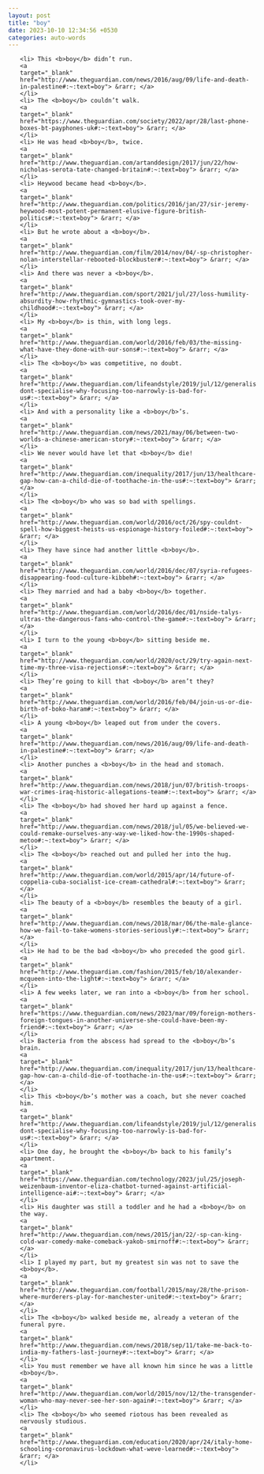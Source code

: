 ```yaml
---
layout: post
title: "boy"
date: 2023-10-10 12:34:56 +0530
categories: auto-words
---
```

<ol>

    <li> This <b>boy</b> didn’t run.
    <a 
    target="_blank" 
    href="http://www.theguardian.com/news/2016/aug/09/life-and-death-in-palestine#:~:text=boy"> &rarr; </a>
    </li>
    <li> The <b>boy</b> couldn’t walk.
    <a 
    target="_blank" 
    href="https://www.theguardian.com/society/2022/apr/28/last-phone-boxes-bt-payphones-uk#:~:text=boy"> &rarr; </a>
    </li>
    <li> He was head <b>boy</b>, twice.
    <a 
    target="_blank" 
    href="http://www.theguardian.com/artanddesign/2017/jun/22/how-nicholas-serota-tate-changed-britain#:~:text=boy"> &rarr; </a>
    </li>
    <li> Heywood became head <b>boy</b>.
    <a 
    target="_blank" 
    href="http://www.theguardian.com/politics/2016/jan/27/sir-jeremy-heywood-most-potent-permanent-elusive-figure-british-politics#:~:text=boy"> &rarr; </a>
    </li>
    <li> But he wrote about a <b>boy</b>.
    <a 
    target="_blank" 
    href="http://www.theguardian.com/film/2014/nov/04/-sp-christopher-nolan-interstellar-rebooted-blockbuster#:~:text=boy"> &rarr; </a>
    </li>
    <li> And there was never a <b>boy</b>.
    <a 
    target="_blank" 
    href="http://www.theguardian.com/sport/2021/jul/27/loss-humility-absurdity-how-rhythmic-gymnastics-took-over-my-childhood#:~:text=boy"> &rarr; </a>
    </li>
    <li> My <b>boy</b> is thin, with long legs.
    <a 
    target="_blank" 
    href="http://www.theguardian.com/world/2016/feb/03/the-missing-what-have-they-done-with-our-sons#:~:text=boy"> &rarr; </a>
    </li>
    <li> The <b>boy</b> was competitive, no doubt.
    <a 
    target="_blank" 
    href="http://www.theguardian.com/lifeandstyle/2019/jul/12/generalise-dont-specialise-why-focusing-too-narrowly-is-bad-for-us#:~:text=boy"> &rarr; </a>
    </li>
    <li> And with a personality like a <b>boy</b>’s.
    <a 
    target="_blank" 
    href="http://www.theguardian.com/news/2021/may/06/between-two-worlds-a-chinese-american-story#:~:text=boy"> &rarr; </a>
    </li>
    <li> We never would have let that <b>boy</b> die!
    <a 
    target="_blank" 
    href="http://www.theguardian.com/inequality/2017/jun/13/healthcare-gap-how-can-a-child-die-of-toothache-in-the-us#:~:text=boy"> &rarr; </a>
    </li>
    <li> The <b>boy</b> who was so bad with spellings.
    <a 
    target="_blank" 
    href="http://www.theguardian.com/world/2016/oct/26/spy-couldnt-spell-how-biggest-heists-us-espionage-history-foiled#:~:text=boy"> &rarr; </a>
    </li>
    <li> They have since had another little <b>boy</b>.
    <a 
    target="_blank" 
    href="http://www.theguardian.com/world/2016/dec/07/syria-refugees-disappearing-food-culture-kibbeh#:~:text=boy"> &rarr; </a>
    </li>
    <li> They married and had a baby <b>boy</b> together.
    <a 
    target="_blank" 
    href="http://www.theguardian.com/world/2016/dec/01/nside-talys-ultras-the-dangerous-fans-who-control-the-game#:~:text=boy"> &rarr; </a>
    </li>
    <li> I turn to the young <b>boy</b> sitting beside me.
    <a 
    target="_blank" 
    href="http://www.theguardian.com/world/2020/oct/29/try-again-next-time-my-three-visa-rejections#:~:text=boy"> &rarr; </a>
    </li>
    <li> They’re going to kill that <b>boy</b> aren’t they?
    <a 
    target="_blank" 
    href="http://www.theguardian.com/world/2016/feb/04/join-us-or-die-birth-of-boko-haram#:~:text=boy"> &rarr; </a>
    </li>
    <li> A young <b>boy</b> leaped out from under the covers.
    <a 
    target="_blank" 
    href="http://www.theguardian.com/news/2016/aug/09/life-and-death-in-palestine#:~:text=boy"> &rarr; </a>
    </li>
    <li> Another punches a <b>boy</b> in the head and stomach.
    <a 
    target="_blank" 
    href="http://www.theguardian.com/news/2018/jun/07/british-troops-war-crimes-iraq-historic-allegations-team#:~:text=boy"> &rarr; </a>
    </li>
    <li> The <b>boy</b> had shoved her hard up against a fence.
    <a 
    target="_blank" 
    href="http://www.theguardian.com/news/2018/jul/05/we-believed-we-could-remake-ourselves-any-way-we-liked-how-the-1990s-shaped-metoo#:~:text=boy"> &rarr; </a>
    </li>
    <li> The <b>boy</b> reached out and pulled her into the hug.
    <a 
    target="_blank" 
    href="http://www.theguardian.com/world/2015/apr/14/future-of-coppelia-cuba-socialist-ice-cream-cathedral#:~:text=boy"> &rarr; </a>
    </li>
    <li> The beauty of a <b>boy</b> resembles the beauty of a girl.
    <a 
    target="_blank" 
    href="http://www.theguardian.com/news/2018/mar/06/the-male-glance-how-we-fail-to-take-womens-stories-seriously#:~:text=boy"> &rarr; </a>
    </li>
    <li> He had to be the bad <b>boy</b> who preceded the good girl.
    <a 
    target="_blank" 
    href="http://www.theguardian.com/fashion/2015/feb/10/alexander-mcqueen-into-the-light#:~:text=boy"> &rarr; </a>
    </li>
    <li> A few weeks later, we ran into a <b>boy</b> from her school.
    <a 
    target="_blank" 
    href="https://www.theguardian.com/news/2023/mar/09/foreign-mothers-foreign-tongues-in-another-universe-she-could-have-been-my-friend#:~:text=boy"> &rarr; </a>
    </li>
    <li> Bacteria from the abscess had spread to the <b>boy</b>’s brain.
    <a 
    target="_blank" 
    href="http://www.theguardian.com/inequality/2017/jun/13/healthcare-gap-how-can-a-child-die-of-toothache-in-the-us#:~:text=boy"> &rarr; </a>
    </li>
    <li> This <b>boy</b>’s mother was a coach, but she never coached him.
    <a 
    target="_blank" 
    href="http://www.theguardian.com/lifeandstyle/2019/jul/12/generalise-dont-specialise-why-focusing-too-narrowly-is-bad-for-us#:~:text=boy"> &rarr; </a>
    </li>
    <li> One day, he brought the <b>boy</b> back to his family’s apartment.
    <a 
    target="_blank" 
    href="https://www.theguardian.com/technology/2023/jul/25/joseph-weizenbaum-inventor-eliza-chatbot-turned-against-artificial-intelligence-ai#:~:text=boy"> &rarr; </a>
    </li>
    <li> His daughter was still a toddler and he had a <b>boy</b> on the way.
    <a 
    target="_blank" 
    href="http://www.theguardian.com/news/2015/jan/22/-sp-can-king-cold-war-comedy-make-comeback-yakob-smirnoff#:~:text=boy"> &rarr; </a>
    </li>
    <li> I played my part, but my greatest sin was not to save the <b>boy</b>.
    <a 
    target="_blank" 
    href="http://www.theguardian.com/football/2015/may/28/the-prison-where-murderers-play-for-manchester-united#:~:text=boy"> &rarr; </a>
    </li>
    <li> The <b>boy</b> walked beside me, already a veteran of the funeral pyre.
    <a 
    target="_blank" 
    href="http://www.theguardian.com/news/2018/sep/11/take-me-back-to-india-my-fathers-last-journey#:~:text=boy"> &rarr; </a>
    </li>
    <li> You must remember we have all known him since he was a little <b>boy</b>.
    <a 
    target="_blank" 
    href="http://www.theguardian.com/world/2015/nov/12/the-transgender-woman-who-may-never-see-her-son-again#:~:text=boy"> &rarr; </a>
    </li>
    <li> The <b>boy</b> who seemed riotous has been revealed as nervously studious.
    <a 
    target="_blank" 
    href="http://www.theguardian.com/education/2020/apr/24/italy-home-schooling-coronavirus-lockdown-what-weve-learned#:~:text=boy"> &rarr; </a>
    </li>